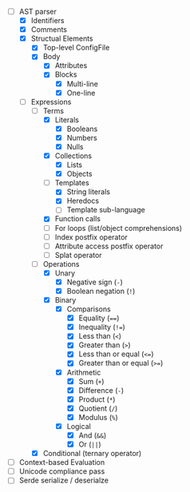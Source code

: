 * [ ] AST parser
    * [x] Identifiers
    * [x] Comments
    * [x] Structual Elements
        * [x] Top-level ConfigFile
        * [x] Body
            * [x] Attributes
            * [x] Blocks
                * [x] Multi-line
                * [x] One-line
    * [ ] Expressions
        * [ ] Terms
            * [x] Literals
                * [x] Booleans
                * [x] Numbers
                * [x] Nulls
            * [x] Collections
                * [x] Lists
                * [x] Objects
            * [ ] Templates
                * [x] String literals
                * [x] Heredocs
                * [ ] Template sub-language
            * [x] Function calls
            * [ ] For loops (list/object comprehensions)
            * [ ] Index postfix operator
            * [ ] Attribute access postfix operator
            * [ ] Splat operator
        * [ ] Operations
            * [x] Unary
                * [x] Negative sign (`-`)
                * [x] Boolean negation (`!`)
            * [x] Binary
                * [x] Comparisons
                    * [x] Equality (`==`)
                    * [x] Inequality (`!=`)
                    * [x] Less than (`<`)
                    * [x] Greater than (`>`)
                    * [x] Less than or equal (`<=`)
                    * [x] Greater than or equal (`>=`)
                * [x] Arithmetic
                    * [x] Sum (`+`)
                    * [x] Difference (`-`)
                    * [x] Product (`*`)
                    * [x] Quotient (`/`)
                    * [x] Modulus (`%`)
                * [x] Logical
                    * [x] And (`&&`)
                    * [x] Or (`||`)
        * [x] Conditional (ternary operator)
* [ ] Context-based Evaluation
* [ ] Unicode compliance pass
* [ ] Serde serialize / deserialze

